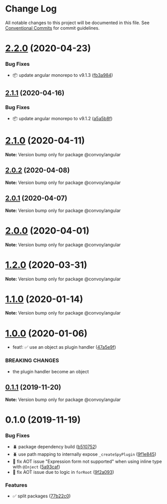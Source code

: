 # Change Log

All notable changes to this project will be documented in this file.
See [Conventional Commits](https://conventionalcommits.org) for commit guidelines.

# [2.2.0](https://github.com/jscutlery/convoy/compare/v2.1.1...v2.2.0) (2020-04-23)


### Bug Fixes

* 📦 update angular monorepo to v9.1.3 ([fb3a984](https://github.com/jscutlery/convoy/commit/fb3a984655ebbb0df68b43d32efcd57bc952a615))





## [2.1.1](https://github.com/jscutlery/convoy/compare/v2.1.0...v2.1.1) (2020-04-16)

### Bug Fixes

- 📦 update angular monorepo to v9.1.2 ([a5a5b8f](https://github.com/jscutlery/convoy/commit/a5a5b8f3688f98122d3e53167d3a975f076d80f8))

# [2.1.0](https://github.com/jscutlery/convoy/compare/v2.0.1...v2.1.0) (2020-04-11)

**Note:** Version bump only for package @convoy/angular

## [2.0.2](https://github.com/jscutlery/convoy/compare/v2.0.1...v2.0.2) (2020-04-08)

**Note:** Version bump only for package @convoy/angular

## [2.0.1](https://github.com/jscutlery/convoy/compare/v2.0.0...v2.0.1) (2020-04-07)

**Note:** Version bump only for package @convoy/angular

# [2.0.0](https://github.com/jscutlery/convoy/compare/v1.0.0...v2.0.0) (2020-04-01)

**Note:** Version bump only for package @convoy/angular

# [1.2.0](https://github.com/jscutlery/convoy/compare/v1.1.0...v1.2.0) (2020-03-31)

**Note:** Version bump only for package @convoy/angular

# [1.1.0](https://github.com/jscutlery/convoy/compare/v1.0.0...v1.1.0) (2020-01-14)

**Note:** Version bump only for package @convoy/angular

# [1.0.0](https://github.com/jscutlery/convoy/compare/v0.1.1...v1.0.0) (2020-01-06)

- feat!: :white_check_mark: use an object as plugin handler ([47a5e9f](https://github.com/jscutlery/convoy/commit/47a5e9f87d9c4256578a005d77516cb2d7034327))

### BREAKING CHANGES

- the plugin handler become an object

## [0.1.1](https://github.com/jscutlery/convoy/compare/v0.1.0...v0.1.1) (2019-11-20)

**Note:** Version bump only for package @convoy/angular

# 0.1.0 (2019-11-19)

### Bug Fixes

- :beetle: package dependency build ([b510752](https://github.com/jscutlery/convoy/commit/b51075254dc2e337e3e8b5ef293156abf4bf54ff))
- :beetle: use path mapping to internally expose `_createSpyPlugin` ([9f1e845](https://github.com/jscutlery/convoy/commit/9f1e8459738c2d0571cde0e95d4f9be19d64a440))
- 🐞 fix AOT issue "Expression form not supported" when using inline type with `@Inject` ([5a93caf](https://github.com/jscutlery/convoy/commit/5a93caf536df1df9e01e3049cc2d8aed2f088eba))
- 🐞 fix AOT issue due to logic in `forRoot` ([9f2a093](https://github.com/jscutlery/convoy/commit/9f2a093dda9b5f42b47fefcdefa735f1582380be))

### Features

- :white_check_mark: split packages ([77b22c0](https://github.com/jscutlery/convoy/commit/77b22c01f5de59f02aa28e8bd3fd46e2c49d3bff))
